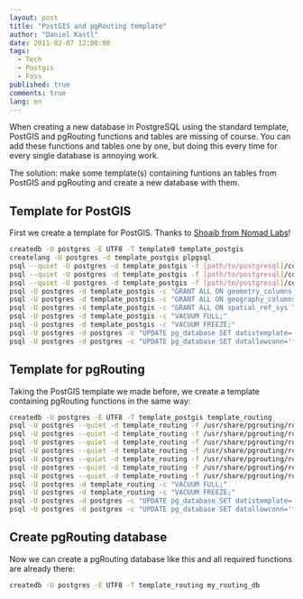 ```yaml
---
layout: post
title: "PostGIS and pgRouting template"
author: "Daniel Kastl"
date: 2011-02-07 12:00:00
tags:  
  - Tech 
  - Postgis 
  - Foss
published: true
comments: true
lang: en
---
```


When creating a new database in PostgreSQL using the standard template, PostGIS and pgRouting functions and tables are missing of course. You can add these functions and tables one by one, but doing this every time for every single database is annoying work.

The solution: make some template(s) containing funtions an tables from PostGIS and pgRouting and create a new database with them.

<!-- more -->

## Template for PostGIS

First we create a template for PostGIS. Thanks to [Shoaib from Nomad Labs][1]!

``` bash
createdb -U postgres -E UTF8 -T template0 template_postgis
createlang -U postgres -d template_postgis plpgsql
psql --quiet -U postgres -d template_postgis -f [path/to/postgresql]/contrib/postgis.sql
psql --quiet -U postgres -d template_postgis -f [path/to/postgresql]/contrib/spatial_ref_sys.sql
psql --quiet -U postgres -d template_postgis -f [path/to/postgresql]/contrib/postgis_comments.sql
psql -U postgres -d template_postgis -c "GRANT ALL ON geometry_columns TO PUBLIC;"
psql -U postgres -d template_postgis -c "GRANT ALL ON geography_columns TO PUBLIC;"
psql -U postgres -d template_postgis -c "GRANT ALL ON spatial_ref_sys TO PUBLIC;"
psql -U postgres -d template_postgis -c "VACUUM FULL;"
psql -U postgres -d template_postgis -c "VACUUM FREEZE;"
psql -U postgres -d postgres -c "UPDATE pg_database SET datistemplate='true' WHERE datname='template_postgis';"
psql -U postgres -d postgres -c "UPDATE pg_database SET datallowconn='false' WHERE datname='template_postgis';"
```

## Template for pgRouting

Taking the PostGIS template we made before, we create a template containing pgRouting functions in the same way:

``` bash
createdb -U postgres -E UTF8 -T template_postgis template_routing
psql -U postgres --quiet -d template_routing -f /usr/share/pgrouting/routing_core.sql
psql -U postgres --quiet -d template_routing -f /usr/share/pgrouting/routing_core_wrappers.sql
psql -U postgres --quiet -d template_routing -f /usr/share/pgrouting/routing_topology.sql
psql -U postgres --quiet -d template_routing -f /usr/share/pgrouting/routing_tsp.sql
psql -U postgres --quiet -d template_routing -f /usr/share/pgrouting/routing_tsp_wrappers.sql
psql -U postgres --quiet -d template_routing -f /usr/share/pgrouting/routing_dd.sql
psql -U postgres --quiet -d template_routing -f /usr/share/pgrouting/routing_dd_wrappers.sql
psql -U postgres -d template_routing -c "VACUUM FULL;"
psql -U postgres -d template_routing -c "VACUUM FREEZE;"
psql -U postgres -d postgres -c "UPDATE pg_database SET datistemplate='true' WHERE datname='template_routing';"
psql -U postgres -d postgres -c "UPDATE pg_database SET datallowconn='false' WHERE datname='template_routing';"
```

## Create pgRouting database

Now we can create a pgRouting database like this and all required functions are already there:

``` bash
createdb -U postgres -E UTF8 -T template_routing my_routing_db
```

[1]: http://geospatial.nomad-labs.com/2006/12/24/postgis-template-database/
